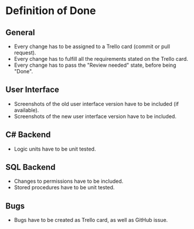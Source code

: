 # Definition of Done

## General
- Every change has to be assigned to a Trello card (commit or pull request).
- Every change has to fulfill all the requirements stated on the Trello card.
- Every change has to pass the "Review needed" state, before being "Done".

## User Interface
- Screenshots of the old user interface version have to be included (if available).
- Screenshots of the new user interface version have to be included.

## C# Backend
- Logic units have to be unit tested.

## SQL Backend
- Changes to permissions have to be included.
- Stored procedures have to be unit tested.

## Bugs
- Bugs have to be created as Trello card, as well as GitHub issue.